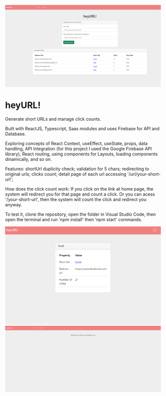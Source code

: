 ![heyURL](https://github.com/arturguimaraes/hey-url/blob/main/src/assets/img/cap1.PNG?raw=true)

# heyURL!

<p>Generate short URLs and manage click counts.</p>
<p>Built with ReactJS, Typescript, Saas modules and uses Firebase for API and Database.</p>
<p>Exploring concepts of React Context, useEffect, useState, props, data handling, API Integration (for this project I used the Google Firebase API library), React routing, using components for Layouts, loading components dinamically, and so on.</p>
<p>Features: shortUrl duplicity check; validation for 5 chars; redirecting to original urls; clicks count; detail page of each url accessing '/url/your-short-url';</p>
<p>How does the click count work: If you click on the link at home page, the system will redirect you for that page and count a click. Or you can acess '/your-short-url', then the system will count the click and redirect you anyway.</p>
<p>To test it, clone the repository, open the folder in Visual Studio Code, then open the terminal and run 'npm install' then 'npm start' commands.</p>

![heyURL](https://github.com/arturguimaraes/hey-url/blob/main/src/assets/img/cap2.PNG?raw=true)
![heyURL](https://github.com/arturguimaraes/hey-url/blob/main/src/assets/img/cap3.PNG?raw=true)